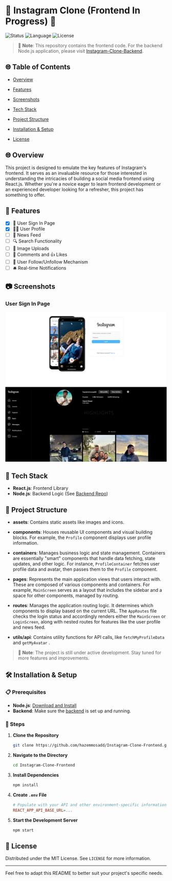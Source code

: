 

# 📸 Instagram Clone (Frontend In Progress) 🚧

![Status](https://img.shields.io/badge/status-in--progress-yellow)
![Language](https://img.shields.io/badge/language-React.js-brightgreen)
![License](https://img.shields.io/badge/license-MIT-green)

> 🌟 **Note**: This repository contains the frontend code. For the backend Node.js application, please visit [Instagram-Clone-Backend](https://github.com/hazemmosadd/Instagram-Clone-Backend).

## 🌐 Table of Contents
- [Overview](#-overview)
- [Features](#-features)
- [Screenshots](#-Screenshots)

- [Tech Stack](#-tech-stack)
- [Project Structure](#-project-structure)
- [Installation & Setup](#-installation--setup)
- [License](#-license)

## 🌐 Overview
This project is designed to emulate the key features of Instagram's frontend. It serves as an invaluable resource for those interested in understanding the intricacies of building a social media frontend using React.js. Whether you're a novice eager to learn frontend development or an experienced developer looking for a refresher, this project has something to offer.

## 🌟 Features
- [x] 🔐 User Sign In Page
- [x] 🕵️‍♂️ User Profile
- [ ] 📰 News Feed
- [ ] 🔍 Search Functionality
- [ ] 📸 Image Uploads 
- [ ] 💬 Comments and 👍 Likes 
- [ ] 🤝 User Follow/Unfollow Mechanism 
- [ ] 🛎️ Real-time Notifications 

## 📷 Screenshots

### User Sign In Page
![User Sign In Page](./screenshots/login.png)
![User Profie Page](./screenshots/profile.png)

## 🚀 Tech Stack
- **React.js**: Frontend Library
- **Node.js**: Backend Logic (See [Backend Repo](https://github.com/hazemmosadd/Instagram-Clone-Backend))



## 📁 Project Structure

- **assets**: Contains static assets like images and icons.
- **components**: Houses reusable UI components and visual building blocks. For example, the `Profile` component displays user profile information.
  
- **containers**: Manages business logic and state management. Containers are essentially "smart" components that handle data fetching, state updates, and other logic. For instance, `ProfileContainer` fetches user profile data and avatar, then passes them to the `Profile` component.
  
- **pages**: Represents the main application views that users interact with. These are composed of various components and containers. For example, `MainScreen` serves as a layout that includes the sidebar and a space for other components, managed by routing.
  
- **routes**: Manages the application routing logic. It determines which components to display based on the current URL. The `AppRoutes` file checks the login status and accordingly renders either the `MainScreen` or `LoginScreen`, along with nested routes for features like the user profile and news feed.
  
- **utils/api**: Contains utility functions for API calls, like `fetchMyProfileData` and `getMyAvatar`
.

> 📝 **Note**: The project is still under active development. Stay tuned for more features and improvements.

## 🛠️ Installation & Setup

### 📋 Prerequisites
- **Node.js**: [Download and Install](https://nodejs.org/en/download/)
- **Backend**: Make sure the [backend](https://github.com/hazemmosadd/Instagram-Clone-Backend) is set up and running.

### 🧰 Steps
1. **Clone the Repository**
    ```bash
    git clone https://github.com/hazemmosadd/Instagram-Clone-Frontend.git
    ```
2. **Navigate to the Directory**
    ```bash
    cd Instagram-Clone-Frontend
    ```
3. **Install Dependencies**
    ```bash
    npm install
    ```
4. **Create `.env` File**
    ```makefile
    # Populate with your API and other environment-specific information
    REACT_APP_API_BASE_URL=...
    ```
5. **Start the Development Server**
    ```bash
    npm start
    ```

## 📜 License
Distributed under the MIT License. See `LICENSE` for more information.

---

Feel free to adapt this README to better suit your project's specific needs.